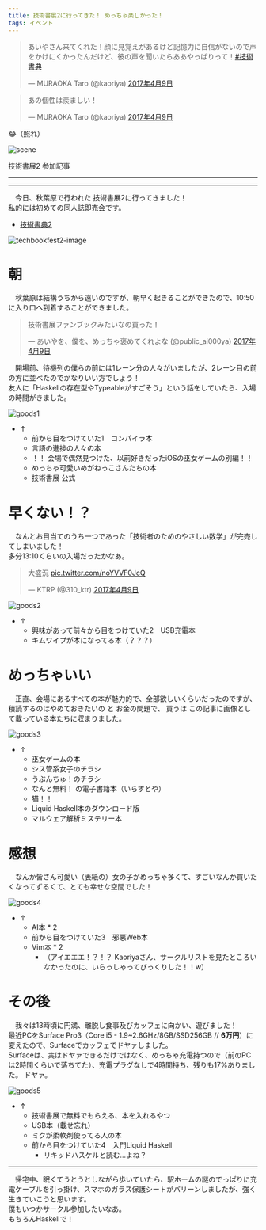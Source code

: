 ```yaml
---
title: 技術書展2に行ってきた！ めっちゃ楽しかった！
tags: イベント
---
```

<blockquote class="twitter-tweet" data-lang="ja"><p lang="ja" dir="ltr">あいやさん来てくれた！顔に見覚えがあるけど記憶力に自信がないので声をかけにくかったんだけど、彼の声を聞いたらああやっぱりって！<a href="https://twitter.com/hashtag/%E6%8A%80%E8%A1%93%E6%9B%B8%E5%85%B8?src=hash">#技術書典</a></p>&mdash; MURAOKA Taro (@kaoriya) <a href="https://twitter.com/kaoriya/status/850902973685219328">2017年4月9日</a></blockquote>
<script async src="//platform.twitter.com/widgets.js" charset="utf-8"></script>

<blockquote class="twitter-tweet" data-lang="ja"><p lang="ja" dir="ltr">あの個性は羨ましい！</p>&mdash; MURAOKA Taro (@kaoriya) <a href="https://twitter.com/kaoriya/status/850903049795022848">2017年4月9日</a></blockquote>
<script async src="//platform.twitter.com/widgets.js" charset="utf-8"></script>

😂（照れ）

![scene](/images/posts/2017-04-09-techbookfest2/scene.png)

<p class="dodon">技術書展2 参加記事</p>

- - -
- - -

　今日、秋葉原で行われた 技術書展2に行ってきました！  
私的には初めての同人誌即売会です。

- [技術書典2](https://techbookfest.org/event/tbf02)

![techbookfest2-image](https://techbookfest.org/assets/tbf02/images/top.png)


# 朝
　秋葉原は結構うちから遠いのですが、朝早く起きることができたので、10:50に入り口へ到着することができました。

<blockquote class="twitter-tweet" data-lang="ja"><p lang="ja" dir="ltr">技術書展ファンブックみたいなの買った！</p>&mdash; あいやを、僕を、めっちゃ褒めてくれよな (@public_ai000ya) <a href="https://twitter.com/public_ai000ya/status/850889485017415681">2017年4月9日</a></blockquote>
<script async src="//platform.twitter.com/widgets.js" charset="utf-8"></script>

　開場前、待機列の僕らの前には1レーン分の人々がいましたが、2レーン目の前の方に並べたのでかなりいい方でしょう！  
友人に「Haskellの存在型やTypeableがすごそう」という話をしていたら、入場の時間がきました。

![goods1](/images/posts/2017-04-09-techbookfest2/goods1.png)

- ↑
    - 前から目をつけていた1　コンパイラ本
    - 言語の進捗の人々の本
    - ！！ 会場で偶然見つけた、以前好きだったiOSの巫女ゲームの別編！！
    - めっちゃ可愛いめがねっこさんたちの本
    - 技術書展 公式


# 早くない！？
　なんとお目当てのうち一つであった「技術者のためのやさしい数学」が完売してしまいました！  
多分13:10くらいの入場だったかなあ。

<blockquote class="twitter-tweet" data-lang="ja"><p lang="ja" dir="ltr">大盛況 <a href="https://t.co/noYVVF0JcQ">pic.twitter.com/noYVVF0JcQ</a></p>&mdash; KTRP (@310_ktr) <a href="https://twitter.com/310_ktr/status/850914620852256768">2017年4月9日</a></blockquote>
<script async src="//platform.twitter.com/widgets.js" charset="utf-8"></script>

![goods2](/images/posts/2017-04-09-techbookfest2/goods2.png)

- ↑
    - 興味があって前々から目をつけていた2　USB充電本
    - キムワイプが本になってる本（？？？）


# めっちゃいい
　正直、会場にあるすべての本が魅力的で、全部欲しいくらいだったのですが、積読するのはやめておきたいの と お金の問題で、
買うは この記事に画像として載っている本たちに収まりました。

![goods3](/images/posts/2017-04-09-techbookfest2/goods3.png)

- ↑
    - 巫女ゲームの本
    - シス管系女子のチラシ
    - うぶんちゅ！のチラシ
    - なんと無料！ の電子書籍本（いらすとや）
    - 猫！！
    - Liquid Haskell本のダウンロード版
    - マルウェア解析ミステリー本


# 感想
　なんか皆さん可愛い（表紙の）女の子がめっちゃ多くて、すごいなんか買いたくなってずるくて、とても幸せな空間でした！

![goods4](/images/posts/2017-04-09-techbookfest2/goods4.png)

- ↑
    - AI本 * 2
    - 前から目をつけていた3　邪悪Web本
    - Vim本 * 2
        - （アイエエエ！？！？ Kaoriyaさん、サークルリストを見たところいなかったのに、いらっしゃってびっくりした！！w）


# その後
　我々は13時頃に円満、離脱し食事及びカッフェに向かい、遊びました！  
最近PCをSurface Pro3（Core i5 - 1.9~2.6GHz/8GB/SSD256GB // **6万円**）に変えたので、Surfaceでカッフェでドヤァしました。  
Surfaceは、実はドヤァできるだけではなく、めっちゃ充電持つので（前のPCは2時間くらいで落ちてた）、充電プラグなしで4時間持ち、残りも17%ありました。 ドヤァ。

![goods5](/images/posts/2017-04-09-techbookfest2/goods5.png)

- ↑
    - 技術書展で無料でもらえる、本を入れるやつ
    - USB本（載せ忘れ）
    - ミクが柔軟剤使ってる人の本
    - 前から目をつけていた4　入門Liquid Haskell
        - リキッドハスケルと読む…よね？

- - -

　帰宅中、眠くてうとうとしながら歩いていたら、駅ホームの謎のでっぱりに充電ケーブルを引っ掛け、スマホのガラス保護シートがバリーンしましたが、強く生きていこうと思います。  
僕もいつかサークル参加したいなあ。  
もちろんHaskellで！
